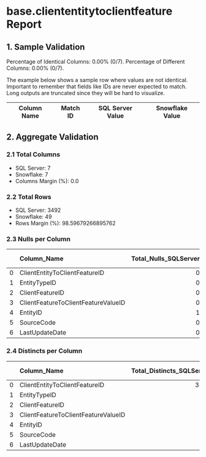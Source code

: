 # base.cliententitytoclientfeature Report

## 1. Sample Validation

Percentage of Identical Columns: 0.00% (0/7).
Percentage of Different Columns: 0.00% (0/7).

The example below shows a sample row where values are not identical. Important to remember that fields like IDs are never expected to match. Long outputs are truncated since they will be hard to visualize.

| Column Name   | Match ID   | SQL Server Value   | Snowflake Value   |
|---------------|------------|--------------------|-------------------|

## 2. Aggregate Validation

### 2.1 Total Columns
- SQL Server: 7
- Snowflake: 7
- Columns Margin (%): 0.0

### 2.2 Total Rows
- SQL Server: 3492
- Snowflake: 49
- Rows Margin (%): 98.59679266895762

### 2.3 Nulls per Column
|    | Column_Name                         |   Total_Nulls_SQLServer |   Total_Nulls_Snowflake |   Margin (%) |
|---:|:------------------------------------|------------------------:|------------------------:|-------------:|
|  0 | ClientEntityToClientFeatureID       |                       0 |                       0 |            0 |
|  1 | EntityTypeID                        |                       0 |                       0 |            0 |
|  2 | ClientFeatureID                     |                       0 |                       0 |            0 |
|  3 | ClientFeatureToClientFeatureValueID |                       0 |                       0 |            0 |
|  4 | EntityID                            |                       1 |                       0 |          100 |
|  5 | SourceCode                          |                       0 |                       0 |            0 |
|  6 | LastUpdateDate                      |                       0 |                       0 |            0 |

### 2.4 Distincts per Column
|    | Column_Name                         |   Total_Distincts_SQLServer |   Total_Distincts_Snowflake |   Margin (%) |
|---:|:------------------------------------|----------------------------:|----------------------------:|-------------:|
|  0 | ClientEntityToClientFeatureID       |                        3492 |                          49 |         98.6 |
|  1 | EntityTypeID                        |                           2 |                           1 |         50   |
|  2 | ClientFeatureID                     |                          35 |                          19 |         45.7 |
|  3 | ClientFeatureToClientFeatureValueID |                          67 |                          41 |         38.8 |
|  4 | EntityID                            |                         385 |                          21 |         94.5 |
|  5 | SourceCode                          |                          28 |                          20 |         28.6 |
|  6 | LastUpdateDate                      |                         116 |                          11 |         90.5 |